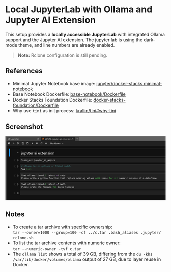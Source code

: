 # Local JupyterLab with Ollama and Jupyter AI Extension

This setup provides a **locally accessible JupyterLab** with integrated Ollama support and the Jupyter AI extension.
The jupyter lab is using the dark-mode theme, and line numbers are already enabled.

> **Note:** Rclone configuration is still pending.

## References

- Minimal Jupyter Notebook base image: [jupyter/docker-stacks minimal-notebook](https://github.com/jupyter/docker-stacks/tree/main/images/minimal-notebook)
- Base Notebook Dockerfile: [base-notebook/Dockerfile](https://github.com/jupyter/docker-stacks/blob/main/images/base-notebook/Dockerfile)
- Docker Stacks Foundation Dockerfile: [docker-stacks-foundation/Dockerfile](https://github.com/jupyter/docker-stacks/blob/main/images/docker-stacks-foundation/Dockerfile)
- Why use `tini` as init process: [krallin/tini#why-tini](https://github.com/krallin/tini#why-tini)

## Screenshot

![Jupyter AI in JupyterLab](pictures/ai_jupyterlab.png)

## Notes

- To create a tar archive with specific ownership:  
`tar --owner=1000 --group=100 -cf ../c.tar .bash_aliases .jupyter/ rclone.sh`
- To list the tar archive contents with numeric owner:  
`tar --numeric-owner -tvf c.tar`
- The `ollama list` shows a total of 39 GB, differing from the `du -khs /var/lib/docker/volumes/ollama` output of 27 GB, due to layer reuse in Docker.

